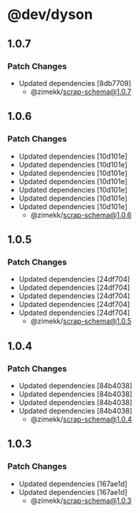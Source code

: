 # @dev/dyson

## 1.0.7

### Patch Changes

- Updated dependencies [8db7709]
  - @zimekk/scrap-schema@1.0.7

## 1.0.6

### Patch Changes

- Updated dependencies [10d101e]
- Updated dependencies [10d101e]
- Updated dependencies [10d101e]
- Updated dependencies [10d101e]
- Updated dependencies [10d101e]
- Updated dependencies [10d101e]
- Updated dependencies [10d101e]
  - @zimekk/scrap-schema@1.0.6

## 1.0.5

### Patch Changes

- Updated dependencies [24df704]
- Updated dependencies [24df704]
- Updated dependencies [24df704]
- Updated dependencies [24df704]
- Updated dependencies [24df704]
  - @zimekk/scrap-schema@1.0.5

## 1.0.4

### Patch Changes

- Updated dependencies [84b4038]
- Updated dependencies [84b4038]
- Updated dependencies [84b4038]
- Updated dependencies [84b4038]
  - @zimekk/scrap-schema@1.0.4

## 1.0.3

### Patch Changes

- Updated dependencies [167ae1d]
- Updated dependencies [167ae1d]
  - @zimekk/scrap-schema@1.0.3
